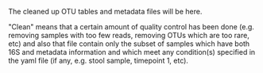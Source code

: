 The cleaned up OTU tables and metadata files will be here.

"Clean" means that a certain amount of quality control has been done 
(e.g. removing samples with too few reads, removing OTUs which are too
rare, etc) and also that file contain only the subset of samples which have
both 16S and metadata information and which meet any condition(s) specified
in the yaml file (if any, e.g. stool sample, timepoint 1, etc).